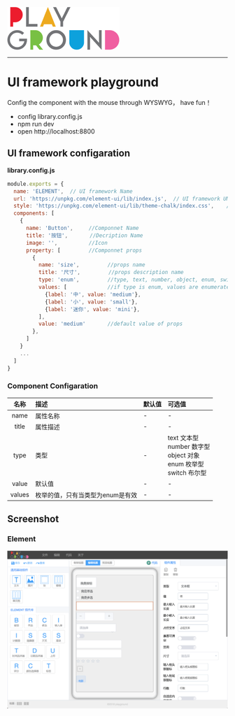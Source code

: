![playground](./logo.png)

--------
# UI framework playground

Config the component with the mouse through WYSWYG， have fun！

+ config library.config.js
+ npm run dev
+ open http://localhost:8800


## UI framework configaration

**library.config.js**
```js
module.exports = {
  name: 'ELEMENT',  // UI framework Name
  url: 'https://unpkg.com/element-ui/lib/index.js',  // UI framework UMD module path
  style: 'https://unpkg.com/element-ui/lib/theme-chalk/index.css',    // UI framework theme
  components: [
    {
      name: 'Button',     //Componnet Name
      title: '按钮',       //Decription Name
      image: '',          //Icon
      property: [         //Componnet props
        {
          name: 'size',         //props name
          title: '尺寸',         //props description name
          type: 'enum',         //type, text, number, object, enum, switch are supported
          values: [             //if type is enum, values are enumerated options
            {label: '中', value: 'medium'},
            {label: '小', value: 'small'},
            {label: '迷你', value: 'mini'},
          ],
          value: 'medium'       //default value of props
        },
      ]
    }
    ...
  ]
}
```

### Component Configaration
| 名称       | 描述       | 默认值     |  可选值     |
|:---------:|:-----------|:----------|:-----------|
|  name     |  属性名称   |  -        |    -       |
|  title    |  属性描述   |  -        |    -       |
|  type     |  类型       |  -       |  text 文本型<br> number 数字型<br>object 对象<br>enum 枚举型<br> switch 布尔型 |
|  value    |  默认值     |  -        |    -       |
|  values   |  枚举的值，只有当类型为enum是有效  |  -   |  -    |


## Screenshot

### Element
![playground](./doc/sh1.png)

